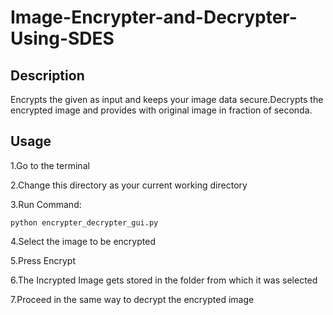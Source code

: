 # Image-Encrypter-and-Decrypter-Using-SDES

## Description
Encrypts the given as input and keeps your image data secure.Decrypts the encrypted image and provides with original image in fraction of seconda.

## Usage

1.Go to the terminal


2.Change this directory as your current working directory


3.Run Command:
  
    python encrypter_decrypter_gui.py


4.Select the image to be encrypted


5.Press Encrypt


6.The Incrypted Image gets stored in the folder from which it was selected


7.Proceed in the same way to decrypt the encrypted image
